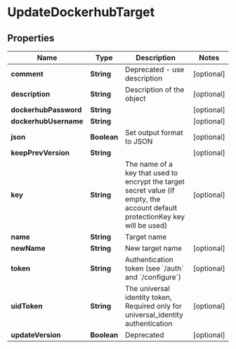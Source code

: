 

# UpdateDockerhubTarget

## Properties

Name | Type | Description | Notes
------------ | ------------- | ------------- | -------------
**comment** | **String** | Deprecated - use description |  [optional]
**description** | **String** | Description of the object |  [optional]
**dockerhubPassword** | **String** |  |  [optional]
**dockerhubUsername** | **String** |  |  [optional]
**json** | **Boolean** | Set output format to JSON |  [optional]
**keepPrevVersion** | **String** |  |  [optional]
**key** | **String** | The name of a key that used to encrypt the target secret value (if empty, the account default protectionKey key will be used) |  [optional]
**name** | **String** | Target name | 
**newName** | **String** | New target name |  [optional]
**token** | **String** | Authentication token (see &#x60;/auth&#x60; and &#x60;/configure&#x60;) |  [optional]
**uidToken** | **String** | The universal identity token, Required only for universal_identity authentication |  [optional]
**updateVersion** | **Boolean** | Deprecated |  [optional]



